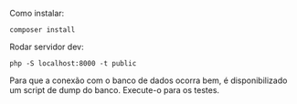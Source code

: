 Como instalar:

```
composer install
```

Rodar servidor dev:

```
php -S localhost:8000 -t public
```

Para que a conexão com o banco de dados ocorra bem, é disponibilizado um script de dump do banco. Execute-o para os testes.
